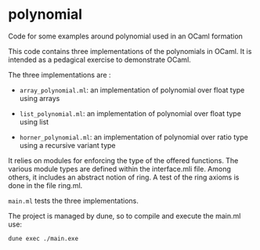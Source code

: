 # polynomial
Code for some examples around polynomial used in an OCaml formation

This code contains three implementations of the polynomials in OCaml. It is intended as a
pedagical exercise to demonstrate OCaml.

The three implementations are :

  * `array_polynomial.ml`: an implementation of polynomial over float type using arrays

  * `list_polynomial.ml`: an implementation of polynomial over float type using list

  * `horner_polynomial.ml`: an implementation of polynomial over ratio type using a
    recursive variant type

It relies on modules for enforcing the type of the offered functions. The various module
types are defined within the interface.mli file. Among others, it includes an abstract
notion of ring. A test of the ring axioms is done in the file ring.ml.

`main.ml` tests the three implementations.

The project is managed by dune, so to compile and execute the main.ml use:
```
dune exec ./main.exe
```
